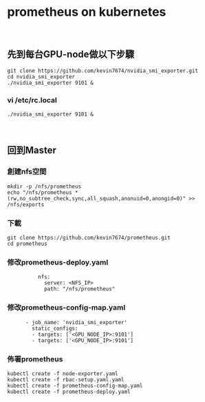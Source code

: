 # prometheus on kubernetes
   
   
   
## 先到每台GPU-node做以下步驟

```
git clone https://github.com/kevin7674/nvidia_smi_exporter.git
cd nvidia_smi_exporter
./nvidia_smi_exporter 9101 &
```

### vi /etc/rc.local
```
./nvidia_smi_exporter 9101 &
```
   
   
   
## 回到Master
 
### 創建nfs空間
```
mkdir -p /nfs/prometheus
echo "/nfs/prometheus *(rw,no_subtree_check,sync,all_squash,anonuid=0,anongid=0)" >> /nfs/exports
```

### 下載
```
git clone https://github.com/kevin7674/prometheus.git
cd prometheus
```

### 修改prometheus-deploy.yaml
```
          nfs:
            server: <NFS_IP>
            path: "/nfs/prometheus"
```

### 修改prometheus-config-map.yaml
```
      - job_name: 'nvidia_smi_exporter'
        static_configs:
        - targets: ['<GPU_NODE_IP>:9101']
        - targets: ['<GPU_NODE_IP>:9101']
```

### 佈署prometheus
```
kubectl create -f node-exporter.yaml
kubectl create -f rbac-setup.yaml.yaml
kubectl create -f prometheus-config-map.yaml
kubectl create -f prometheus-deploy.yaml
```




